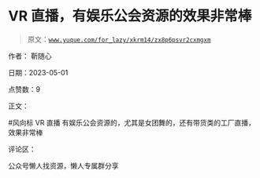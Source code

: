 # VR 直播，有娱乐公会资源的效果非常棒

> 原文：[`www.yuque.com/for_lazy/xkrm14/zx8p6psvr2cxmgxm`](https://www.yuque.com/for_lazy/xkrm14/zx8p6psvr2cxmgxm)



作者： 靳随心



日期：2023-05-01



点赞数：9



正文：



#风向标 VR 直播 有娱乐公会资源的，尤其是女团舞的，还有带货类的工厂直播，效果非常棒



评论区：



公众号懒人找资源，懒人专属群分享

